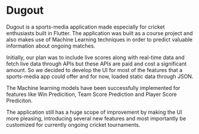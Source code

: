 # Dugout

Dugout is a sports-media application made especially for cricket enthusiasts built in Flutter. The application was built as a course project and also makes use of Machine Learning techniques in order to predict valuable information about ongoing matches. 

Initially, our plan was to include live scores along with real-time data and fetch live data through APIs but these APIs are paid and cost a significant amount. So we decided to develop the UI for most of 
the features that a sports-media app could offer and for now, loaded static data through JSON. 

The Machine learning models have been successfully implemented for features like Win Predicition, Team Score Prediction and Player Score Prediciton.

The application still has a huge scope of improvement by making the UI more pleasing, introducing several new features and most importantly be customized for currently ongoing cricket tournaments. 



